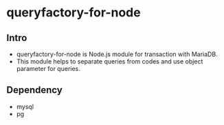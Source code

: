# queryfactory-for-node
## Intro
- queryfactory-for-node is Node.js module for transaction with MariaDB.
- This module helps to separate queries from codes and use object parameter for queries.

## Dependency
- mysql
- pg
